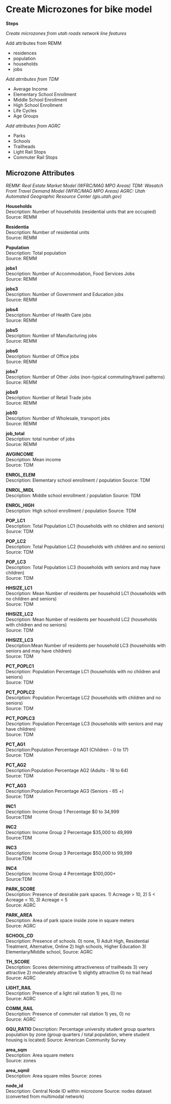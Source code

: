 # Create Microzones for bike model

**Steps**

*Create microzones from utah roads network line features*  

Add attributes from REMM  
- residences
- population
- households
- jobs

*Add atrributes from TDM*  
- Average Income
- Elementary School Enrollment
- Middle School Enrollment
- High School Enrollment
- Life Cycles
- Age Groups

*Add attributes from AGRC*  
- Parks
- Schools
- Trailheads
- Light Rail Stops
- Commuter Rail Stops


## Microzone Attributes

*REMM: Real Estate Market Model (WFRC/MAG MPO Areas) 
TDM: Wasatch Front Travel Demand Model (WFRC/MAG MPO Areas) 
AGRC: Utah Automated Geographic Resource Center (gis.utah.gov)*  

**Households**  
Description: Number of households (residential units that are occupied)  
Source: REMM  

**Residentia**  
Description: Number of residential units  
Source: REMM  

**Population**  
Description: Total population  
Source: REMM  

**jobs1**  
Description: Number of Accommodation, Food Services Jobs  
Source: REMM  

**jobs3**  
Description: Number of Government and Education jobs  
Source: REMM  

**jobs4**  
Description: Number of Health Care jobs  
Source: REMM  

**jobs5**  
Description: Number of Manufacturing jobs  
Source: REMM  

**jobs6**  
Description: Number of Office jobs  
Source: REMM  

**jobs7**  
Description: Number of Other Jobs (non-typical commuting/travel patterns) 
Source: REMM  

**jobs9**  
Description: Number of Retail Trade jobs  
Source: REMM  

**job10**  
Description: Number of Wholesale, transport jobs  
Source: REMM  

**job_total**  
Description: total number of jobs  
Source: REMM  

**AVGINCOME**  
Description: Mean income  
Source: TDM    

**ENROL_ELEM**  
Description: Elementary school enrollment / population
Source: TDM    

**ENROL_MIDL**  
Description: Middle school enrollment  / population
Source: TDM   

**ENROL_HIGH**  
Description: High school enrollment  / population
Source: TDM    

**POP_LC1**  
Description: Total Population LC1 (households with no children and seniors)  
Source: TDM  

**POP_LC2**  
Description: Total Population LC2 (households with children and no seniors)  
Source: TDM  

**POP_LC3**  
Description: Total Population LC3 (households with seniors and may have children)  
Source: TDM  

**HHSIZE_LC1**  
Description: Mean Number of residents per household LC1 (households with no children and seniors)  
Source: TDM  

**HHSIZE_LC2**   
Description: Mean Number of residents per household LC2 (households with children and no seniors)  
Source: TDM  

**HHSIZE_LC3**  
Description:Mean Number of residents per household LC3 (households with seniors and may have children)  
Source: TDM  

**PCT_POPLC1**  
Description: Population Percentage LC1 (households with no children and seniors)    
Source: TDM 

**PCT_POPLC2**  
Description: Population Percentage LC2 (households with children and no seniors)  
Source: TDM

**PCT_POPLC3**  
Description: Population Percentage LC3 (households with seniors and may have children)  
Source: TDM  

**PCT_AG1**  
Description:Population Percentage AG1 (Children - 0 to 17)  
Source: TDM  

**PCT_AG2**  
Description:Population Percentage AG2 (Adults - 18 to 64)  
Source: TDM  

**PCT_AG3**  
Description:Population Percentage AG3 (Seniors - 65 +)  
Source: TDM  

**INC1**  
Description: Income Group 1 Percentage   $0 to 34,999  
Source:TDM  

**INC2**  
Description: Income Group 2 Percentage $35,000 to 49,999  
Source:TDM  

**INC3**  
Description: Income Group 3 Percentage $50,000 to 99,999  
Source:TDM  

**INC4**  
Description: Income Group 4 Percentage $100,000+   
Source:TDM  

**PARK_SCORE**  
Description: Presence of desirable park spaces. 1) Acreage > 10, 2) 5 < Acreage < 10, 3)  Acreage < 5  
Source: AGRC   

**PARK_AREA**  
Description: Area of park space inside zone in square meters   
Source: AGRC   

**SCHOOL_CD**  
Description: Presence of schools. 0) none, 1) Adult High, Residential Treatment, Alternative, Online 2) high schools, Higher Education 3) Elementary/Middle school,
Source: AGRC  

**TH_SCORE**  
Description: Scores determining attractiveness of trailheads 3) very attractive 2) moderately attractive 1) slightly attractive 0) no trail head
Source: AGRC 

**LIGHT_RAIL**  
Description: Presence of a light rail station  1) yes, 0) no  
Source: AGRC  

**COMM_RAIL**  
Description: Presence of commuter rail station  1) yes, 0) no  
Source: AGRC

**GQU_RATIO**
Description: Percentage university student group quarters population by zone (group quarters / total population, where student housing is located)
Source: American Community Survey  

**area_sqm**  
Description: Area square meters  
Source: zones  

**area_sqmil**  
Description: Area square miles
Source: zones  

**node_id**  
Description: Central Node ID within microzone
Source: nodes dataset (converted from multimodal network)
